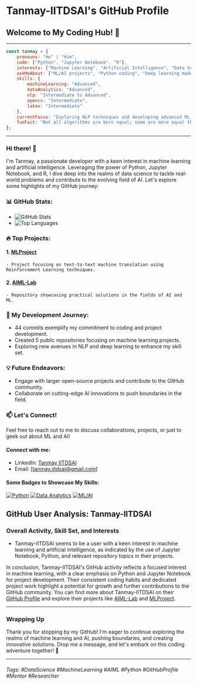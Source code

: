 # Tanmay-IITDSAI's GitHub Profile
## Welcome to My Coding Hub! 🚀
---

```javascript
const tanmay = {
    pronouns: "He" | "Him",
    code: ["Python", "Jupyter Notebook", "R"],
    interests: ["Machine Learning", "Artificial Intelligence", "Data Science"],
    askMeAbout: ["ML/AI projects", "Python coding", "Deep learning models"],
    skills: {
        machineLearning: "Advanced",
        dataAnalytics: "Advanced",
        nlp: "Intermediate to Advanced",
        opencv: "Intermediate",
        latex: "Intermediate"
    },
    currentFocus: "Exploring NLP techniques and developing advanced ML models",
    funFact: "Not all algorithms are born equal; some are more equal than others!"
};
```

---

### Hi there! 👋
I'm Tanmay, a passionate developer with a keen interest in machine learning and artificial intelligence. Leveraging the power of Python, Jupyter Notebook, and R, I dive deep into the realms of data science to tackle real-world problems and contribute to the evolving field of AI. Let's explore some highlights of my GitHub journey:

### 📊 GitHub Stats:
- ![GitHub Stats](https://github-readme-stats.vercel.app/api?username=Tanmay-IITDSAI)
- ![Top Languages](https://github-readme-stats.vercel.app/api/top-langs/?username=Tanmay-IITDSAI)

### 🔥 Top Projects:
#### 1. [MLProject](https://github.com/Tanmay-IITDSAI/MLProject)
    - Project focusing on text-to-text machine translation using Reinforcement Learning techniques.	
#### 2. [AIML-Lab](https://github.com/Tanmay-IITDSAI/AIML-Lab)
    - Repository showcasing practical solutions in the fields of AI and ML.

### 🚀 My Development Journey:
- 44 commits exemplify my commitment to coding and project development.
- Created 5 public repositories focusing on machine learning projects.
- Exploring new avenues in NLP and deep learning to enhance my skill set.

### 💡 Future Endeavors:
- Engage with larger open-source projects and contribute to the GitHub community.
- Collaborate on cutting-edge AI innovations to push boundaries in the field.
   
### 📫 Let's Connect!
Feel free to reach out to me to discuss collaborations, projects, or just to geek out about ML and AI! 

#### Connect with me:
- LinkedIn: [Tanmay IITDSAI](https://www.linkedin.com/in/tanmay-iitdsai)
- Email: [tanmay.iitdsai@gmail.com]

#### Some Badges to Showcase My Skills:
[![Python](https://img.shields.io/badge/Python-Advanced-blue)](https://www.python.org/)
[![Data Analytics](https://img.shields.io/badge/Data%20Analytics-Advanced-brightgreen)](#)
[![ML/AI](https://img.shields.io/badge/ML_AI-Advanced-orange)](#)

## GitHub User Analysis: Tanmay-IITDSAI

### Overall Activity, Skill Set, and Interests
- Tanmay-IITDSAI seems to be a user with a keen interest in machine learning and artificial intelligence, as indicated by the use of Jupyter Notebook, Python, and relevant repository topics in their projects.

In conclusion, Tanmay-IITDSAI's GitHub activity reflects a focused interest in machine learning, with a clear emphasis on Python and Jupyter Notebook for project development. Their consistent coding habits and dedicated project work highlight a potential for growth and further contributions to the GitHub community. You can find more about Tanmay-IITDSAI on their [GitHub Profile](https://github.com/Tanmay-IITDSAI) and explore their projects like [AIML-Lab](https://github.com/Tanmay-IITDSAI/AIML-Lab) and [MLProject](https://github.com/Tanmay-IITDSAI/MLProject).

---

### Wrapping Up
Thank you for stopping by my GitHub! I'm eager to continue exploring the realms of machine learning and AI, pushing boundaries, and creating innovative solutions. Drop me a message, and let's embark on this coding adventure together! 🌟

---

###### Tags: #DataScience #MachineLearning #AIML #Python #GitHubProfile #Mentor #Researcher
